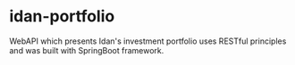 # idan-portfolio
WebAPI which presents Idan's investment portfolio uses RESTful principles and was built with SpringBoot framework.
